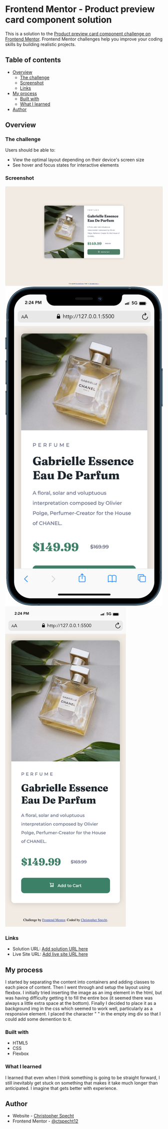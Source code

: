 # Frontend Mentor - Product preview card component solution

This is a solution to the [Product preview card component challenge on Frontend Mentor](https://www.frontendmentor.io/challenges/product-preview-card-component-GO7UmttRfa). Frontend Mentor challenges help you improve your coding skills by building realistic projects.

## Table of contents

- [Overview](#overview)
  - [The challenge](#the-challenge)
  - [Screenshot](#screenshot)
  - [Links](#links)
- [My process](#my-process)
  - [Built with](#built-with)
  - [What I learned](#what-i-learned)
- [Author](#author)

## Overview

### The challenge

Users should be able to:

- View the optimal layout depending on their device's screen size
- See hover and focus states for interactive elements

### Screenshot

![Desktop Solution](./images/Solution-Desktop.png)
![Mobile Solution](./images/Solution-Mobile.png)
![Mobile Fullpage Solution](./images/Solution-Mobile%20Full.png)

### Links

- Solution URL: [Add solution URL here](https://your-solution-url.com)
- Live Site URL: [Add live site URL here](https://your-live-site-url.com)

## My process

I started by separating the content into containers and adding classes to each piece of content. Then I went through and setup the layout using flexbox. I initially tried inserting the image as an img element in the html, but was having difficulty getting it to fill the entire box (it seemed there was always a little extra space at the bottom). Finally I decided to place it as a background img in the css which seemed to work well, particularly as a responsive element. I placed the character "&nbsp;" in the empty img div so that I could add some demention to it.

### Built with

- HTML5
- CSS
- Flexbox

### What I learned

I learned that even when I think something is going to be straight forward, I still inevitably get stuck on something that makes it take much longer than anticipated. I imagine that gets better with experience.

## Author

- Website - [Christopher Specht](https://github.com/ctspecht12)
- Frontend Mentor - [@ctspecht12](https://www.frontendmentor.io/profile/ctspecht12)
